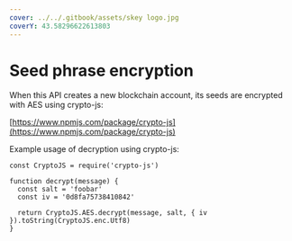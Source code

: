```yaml
---
cover: ../../.gitbook/assets/skey logo.jpg
coverY: 43.58296622613803
---
```


# Seed phrase encryption

When this API creates a new blockchain account, its seeds are encrypted with AES using crypto-js:

[https://www.npmjs.com/package/crypto-js](https://www.npmjs.com/package/crypto-js)

Example usage of decryption using crypto-js:

```
const CryptoJS = require('crypto-js')

function decrypt(message) {
  const salt = 'foobar'
  const iv = '0d8fa75738410842'

  return CryptoJS.AES.decrypt(message, salt, { iv }).toString(CryptoJS.enc.Utf8)
}
```
